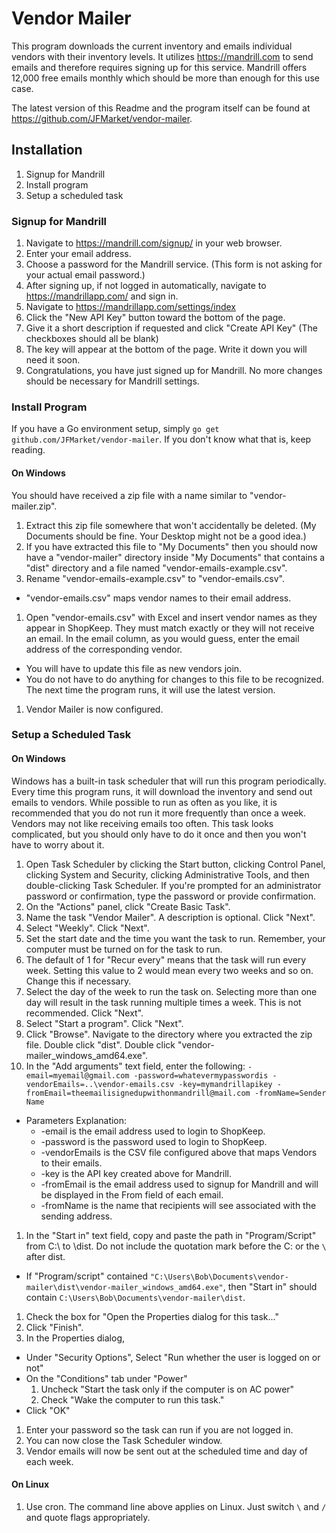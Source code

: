 # Vendor Mailer
This program downloads the current inventory and emails individual vendors with their inventory levels.
It utilizes https://mandrill.com to send emails and therefore requires signing up for this service. 
Mandrill offers 12,000 free emails monthly which should be more than enough for this use case.

The latest version of this Readme and the program itself can be found at https://github.com/JFMarket/vendor-mailer.

## Installation
1. Signup for Mandrill
1. Install program
1. Setup a scheduled task

### Signup for Mandrill
1. Navigate to https://mandrill.com/signup/ in your web browser.
1. Enter your email address.
1. Choose a password for the Mandrill service. (This form is not asking for your actual email password.)
1. After signing up, if not logged in automatically, navigate to https://mandrillapp.com/ and sign in.
1. Navigate to https://mandrillapp.com/settings/index
1. Click the "New API Key" button toward the bottom of the page.
1. Give it a short description if requested and click "Create API Key" (The checkboxes should all be blank)
1. The key will appear at the bottom of the page. Write it down you will need it soon.
1. Congratulations, you have just signed up for Mandrill. No more changes should be necessary for Mandrill settings.

### Install Program
If you have a Go environment setup, simply `go get github.com/JFMarket/vendor-mailer`.
If you don't know what that is, keep reading.

#### On Windows
You should have received a zip file with a name similar to "vendor-mailer.zip".

1. Extract this zip file somewhere that won't accidentally be deleted. (My Documents should be fine. Your Desktop might not be a good idea.)
1. If you have extracted this file to "My Documents" then you should now have a "vendor-mailer" directory inside "My Documents" that contains
a "dist" directory and a file named "vendor-emails-example.csv".
1. Rename "vendor-emails-example.csv" to "vendor-emails.csv".
  * "vendor-emails.csv" maps vendor names to their email address.
1. Open "vendor-emails.csv" with Excel and insert vendor names as they appear in ShopKeep.
They must match exactly or they will not receive an email. In the email column, as you would guess,
enter the email address of the corresponding vendor.
  * You will have to update this file as new vendors join.
  * You do not have to do anything for changes to this file to be recognized.
  The next time the program runs, it will use the latest version.
1. Vendor Mailer is now configured.

### Setup a Scheduled Task
#### On Windows
Windows has a built-in task scheduler that will run this program periodically. Every time this program runs,
it will download the inventory and send out emails to vendors. While possible to run as often as you like, 
it is recommended that you do not run it more frequently than once a week. Vendors may not like receiving
emails too often. This task looks complicated, but you should only have to do it once and then you won't have
to worry about it.

1. Open Task Scheduler by clicking the Start button, clicking Control Panel, clicking System and Security, clicking Administrative Tools, and then double-clicking Task Scheduler.‌
If you're prompted for an administrator password or confirmation, type the password or provide confirmation.
1. On the "Actions" panel, click "Create Basic Task".
1. Name the task "Vendor Mailer". A description is optional. Click "Next".
1. Select "Weekly". Click "Next".
1. Set the start date and the time you want the task to run. Remember, your computer must be turned on for the task to run.
1. The default of 1 for "Recur every" means that the task will run every week. Setting this value to 2 would mean every two
weeks and so on. Change this if necessary.
1. Select the day of the week to run the task on. Selecting more than one day will result in the task running multiple times
a week. This is not recommended. Click "Next".
1. Select "Start a program". Click "Next".
1. Click "Browse". Navigate to the directory where you extracted the zip file. Double click "dist". Double click "vendor-mailer_windows_amd64.exe".
1. In the "Add arguments" text field, enter the following: `-email=myemail@gmail.com -password=whatevermypasswordis -vendorEmails=..\vendor-emails.csv -key=mymandrillapikey -fromEmail=theemailisignedupwithonmandrill@mail.com -fromName=Sender Name`
  * Parameters Explanation:
    * -email is the email address used to login to ShopKeep.
    * -password is the password used to login to ShopKeep.
    * -vendorEmails is the CSV file configured above that maps Vendors to their emails.
    * -key is the API key created above for Mandrill.
    * -fromEmail is the email address used to signup for Mandrill and will be displayed in the From field of each email.
    * -fromName is the name that recipients will see associated with the sending address.
1. In the "Start in" text field, copy and paste the path in "Program/Script" from C:\ to \dist. Do not include the quotation mark before the C: or the `\` after dist.
  * If "Program/script" contained `"C:\Users\Bob\Documents\vendor-mailer\dist\vendor-mailer_windows_amd64.exe"`, then "Start in" should contain `C:\Users\Bob\Documents\vendor-mailer\dist`.
1. Check the box for "Open the Properties dialog for this task..."
1. Click "Finish".
1. In the Properties dialog, 
  * Under "Security Options", Select "Run whether the user is logged on or not"
  * On the "Conditions" tab under "Power"
    1. Uncheck "Start the task only if the computer is on AC power"
    1. Check "Wake the computer to run this task."
  * Click "OK"
1. Enter your password so the task can run if you are not logged in.
1. You can now close the Task Scheduler window.
1. Vendor emails will now be sent out at the scheduled time and day of each week.

#### On Linux
1. Use cron. The command line above applies on Linux. Just switch `\` and `/` and quote flags appropriately.